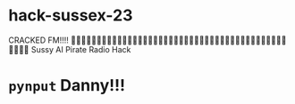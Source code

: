 # hack-sussex-23
CRACKED FM!!!! 🤟🤟🤟🤟🤟🤟🤟💥💥💥💥💥💥💥💥💥💥💥💥😎😎😎😎😎😎😎🏴‍☠️🏴‍☠️🏴‍☠️🏴‍☠️🏴‍☠️🏴‍☠️🏴‍☠️🏴‍☠️🏴‍☠️🏴‍☠️
Sussy AI Pirate Radio Hack


# `pynput` Danny!!!

